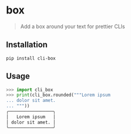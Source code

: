 # box

> Add a box around your text for prettier CLIs

## Installation

```sh-session
pip install cli-box
```

## Usage

```python
>>> import cli_box
>>> print(cli_box.rounded("""Lorem ipsum
... dolor sit amet.
... """))
╭─────────────────╮
│   Lorem ipsum   │
│ dolor sit amet. │
╰─────────────────╯
```
